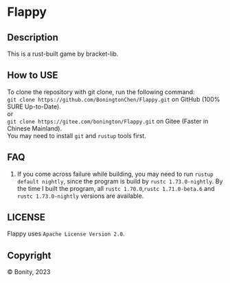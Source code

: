 # Flappy

## Description
This is a rust-built game by bracket-lib.

## How to USE
To clone the repository with git clone, run the following command: \
`git clone https://github.com/BoningtonChen/Flappy.git` on GitHub (100% SURE Up-to-Date). \
or \
`git clone https://gitee.com/bonington/Flappy.git` on Gitee (Faster in Chinese Mainland). \
You may need to install `git` and `rustup` tools first.

## FAQ
1. If you come across failure while building, you may need to run `rustup default nightly`, since the program is build by `rustc 1.73.0-nightly`. By the time I built the program, all `rustc 1.70.0`,`rustc 1.71.0-beta.6` and `rustc 1.73.0-nightly` versions are available.

## LICENSE
Flappy uses `Apache License Version 2.0`.

## Copyright
© Bonity, 2023